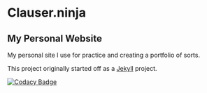 # Clauser.ninja
My Personal Website
----
My personal site I use for practice and creating a portfolio of sorts.

This project originally started off as a [Jekyll](https://jekyllrb.com) project.

[![Codacy Badge](https://app.codacy.com/project/badge/Grade/843e822c720e472abe627973305ef0e3)](https://www.codacy.com/gh/bdclauser/Clauser.ninja/dashboard?utm_source=github.com&amp;utm_medium=referral&amp;utm_content=bdclauser/Clauser.ninja&amp;utm_campaign=Badge_Grade)
